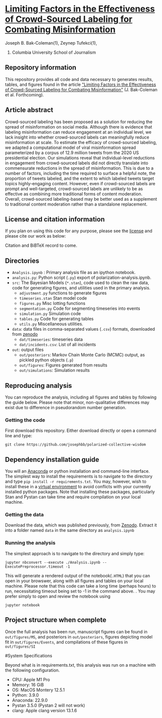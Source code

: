 # [Limiting Factors in the Effectiveness of Crowd-Sourced Labeling for Combating Misinformation](https://github.com/josephbb/CommunityNotesSim)
Joseph B. Bak-Coleman(1), Zeynep Tufekci(1),
1. Columbia University School of Journalism 



## Repository information
This repository provides all code and data necessary to generates results, tables, and figures found in the article ["Limiting Factors in the Effectiveness of Crowd-Sourced Labeling for Combating Misinformation"](https://github.com/josephbb/CommunityNotesSim) (J. Bak-Coleman et al. Forthcoming).

## Article abstract
Crowd-sourced labeling has been proposed as a solution for reducing the spread of misinformation on social media. Although there is evidence that labeling misinformation can reduce engagement at an individual level, we lack insight into whether crowd-sourced labels can meaningfully reduce misinformation at scale. To estimate the efficacy of crowd-sourced labeling, we adapted a computational model of viral misinformation spread parameterized by a corpus of 12.9 million tweets from the 2020 US presidential election. Our simulations reveal that individual-level reductions in engagement from crowd-sourced labels did not directly translate into commensurate reductions in the spread of misinformation. This is due to a number of factors, including the time required to surface a helpful note, the proportion of tweets labeled, and the extent to which labeled tweets target topics highly-engaging content. However, even if crowd-sourced labels are prompt and well-targeted, crowd-sourced labels are unlikely to be as effective as combining more traditional forms of content moderation. Overall, crowd-sourced labeling-based may be better used as a supplement to traditional content moderation rather than a standalone replacement. 

## License and citation information
If you plan on using this code for any purpose, please see the [license](LICENSE.txt) and please cite our work as below:

Citation and BiBTeX record to come.

## Directories
- ``Analysis.ipynb`` : Primary analysis file as an ipython notebook.
- ``analysis.py``: Python script (``.py``) export of polarization-analysis.ipynb.
- ``src``: The Bayesian Models (``*.stan``), code used to clean the raw data, code for generating figures, and utilities used in the primary analysis.  
    - ``adjustment.py`` functions to generate figures
    - ``timeseries.stan`` Stan model code
    - ``figures.py`` Misc lotting functions
    - ``segmentation.py`` Code for segmenting timeseries into events
    - ``simulation.py`` Simulation code
    - ``tables.py`` Code for generating tables
    - ``utils.py`` Miscellaneous utilities.
- ``data``: data files in comma-separated values (``.csv``) formats, downloaded from [zenodo](https://zenodo.org/record/6480218)
    - ``dat/timeseries``: timeseries data 
    - ``dat/incidents.csv``: List of all incidents
- ``out``: output files
    - ``out/posteriors``: Markov Chain Monte Carlo (MCMC) output, as pickled python objects (``.p``)
    - ``out/figures``: Figures generated from results
    - ``out/simulations``: Simulation results

## Reproducing analysis

You can reproduce the analysis, including all figures and tables by following the guide below. Please note that minor, non-qualitative differences may exist due to difference in pseudorandom number generation.

### Getting the code
First download this repository. Either download directly or open a command line and type:

    git clone https://github.com/josephbb/polarized-collective-wisdom

## Dependency installation guide
You will an [Anaconda](https://docs.anaconda.com/anaconda/install/index.html) or python installation and command-line interface. The simplest way to install the requirements is to navigate to the directory and type ``pip install -r requirements.txt``. You may, however, wish to install these in a [virtual environment](https://conda.io/projects/conda/en/latest/user-guide/tasks/manage-environments.html) to avoid conflicts with your currently installed python packages. Note that installing these packages, particularly Stan and Pystan can take time and require compilation on your local machine.

### Getting the data
Download the data, which was published previously, from [Zenodo](https://zenodo.org/record/6480218). Extract it into a folder named ``data`` in the same directory as ``analysis.ipynb``
### Running the analysis

The simplest approach is to navigate to the directory and simply type:

    jupyter nbconvert --execute ./Analysis.ipynb --ExecutePreprocessor.timeout -1
    
This will generate a rendered output of the notebook(``.HTML``) that you can open in your browswer, along with all figures and tables on your local machine. Please note that this code can take a long time (perhaps hours) to run, necessitating  timeout being set to -1 in the command above.  . You may prefer simply to open and review the notebook using

    jupyter notebook


## Project structure when complete

Once the full analysis has been run, manuscript figures can be found in ``out/figures/MS``, and posteriors in ``out/posteriors``, figures depicting model fit in ``out/figures/Events``, and compilations of these figures in ``out/figures/SI`` 

#System Specifications

Beyond what is in requirements.txt, this analysis was run on a machine with the following configuration.

- CPU: Apple M1 Pro
- Memory: 16 GiB
- OS: MacOS Montery 12.5.1
- Python: 3.9.0
- Anaconda: 22.9.0
- Pystan 3.5.0 (Pystan 2 will not work)
- clang: Apple clang version 13.1.6

